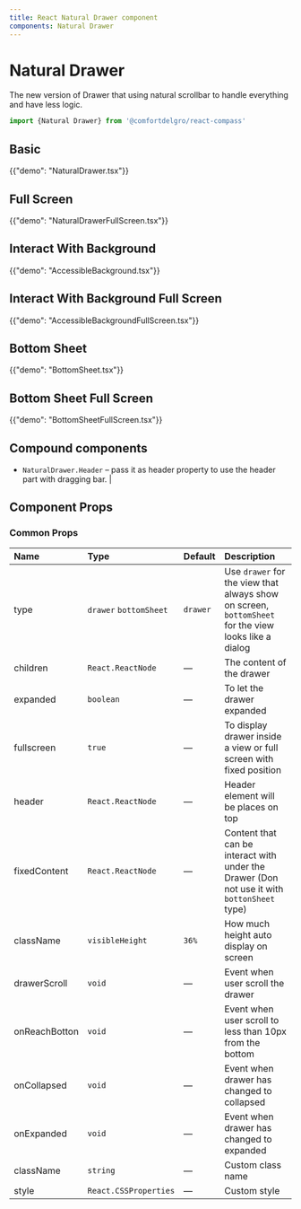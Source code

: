 ```yaml
---
title: React Natural Drawer component
components: Natural Drawer
---
```


# Natural Drawer

<p class="description">The new version of Drawer that using natural scrollbar to handle everything and have less logic.
</p>


```jsx
import {Natural Drawer} from '@comfortdelgro/react-compass'
```

## Basic

{{"demo": "NaturalDrawer.tsx"}}

## Full Screen

{{"demo": "NaturalDrawerFullScreen.tsx"}}

## Interact With Background

{{"demo": "AccessibleBackground.tsx"}}

## Interact With Background Full Screen

{{"demo": "AccessibleBackgroundFullScreen.tsx"}}

## Bottom Sheet

{{"demo": "BottomSheet.tsx"}}

## Bottom Sheet Full Screen

{{"demo": "BottomSheetFullScreen.tsx"}}

## Compound components

- `NaturalDrawer.Header` – pass it as header property to use the header part with dragging bar. |

## Component Props

### Common Props

| Name          | Type                   | Default  | Description                                                                                          |
| :------------ | :--------------------- | :------- | :--------------------------------------------------------------------------------------------------- |
| type          | `drawer` `bottomSheet` | `drawer` | Use `drawer` for the view that always show on screen, `bottomSheet` for the view looks like a dialog |
| children      | `React.ReactNode`      | —        | The content of the drawer                                                                            |
| expanded      | `boolean`              | —        | To let the drawer expanded                                                                           |
| fullscreen    | `true`                 | —        | To display drawer inside a view or full screen with fixed position                                   |
| header        | `React.ReactNode`      | —        | Header element will be places on top                                                                 |
| fixedContent  | `React.ReactNode`      | —        | Content that can be interact with under the Drawer (Don not use it with `bottonSheet` type)          |
| className     | `visibleHeight`        | `36%`    | How much height auto display on screen                                                               |
| drawerScroll  | `void`                 | —        | Event when user scroll the drawer                                                                    |
| onReachBotton | `void`                 | —        | Event when user scroll to less than 10px from the bottom                                             |
| onCollapsed   | `void`                 | —        | Event when drawer has changed to collapsed                                                           |
| onExpanded    | `void`                 | —        | Event when drawer has changed to expanded                                                            |
| className     | `string`               | —        | Custom class name                                                                                    |
| style         | `React.CSSProperties`  | —        | Custom style                                                                                         |

